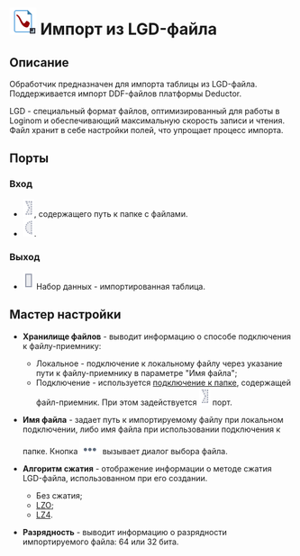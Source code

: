 # ![](../../media/app/icons/vendors/importnative.svg) Импорт из LGD-файла

## Описание

Обработчик предназначен для импорта таблицы из LGD-файла. Поддерживается импорт DDF-файлов платформы Deductor.

LGD - специальный формат файлов, оптимизированный для работы в Loginom и обеспечивающий максимальную скорость записи и чтения. Файл хранит в себе настройки полей, что упрощает процесс импорта.

## Порты

### Вход

* ![](../../media/app/icons/ports/optional_input_connection_inactive.svg), содержащего путь к папке с файлами.
* ![](../../media/app/icons/ports/optional_input_variable_inactive.svg).

### Выход

* ![](../../media/app/icons/ports/output_table_inactive.svg) Набор данных - импортированная таблица.

## Мастер настройки

* **Хранилище файлов** - выводит информацию о способе подключения к файлу-приемнику:
  * Локальное - подключение к локальному файлу через указание пути к файлу-приемнику в параметре "Имя файла";
  * Подключение - используется [подключение к папке](../connections/list/files.md), содержащей файл-приемник. При этом задействуется ![](../../media/app/integration/import/optional_input_connection_inactive.svg) порт.

* **Имя файла** - задает путь к импортируемому файлу при локальном подключении, либо имя файла при использовании подключения к папке. Кнопка ![](../../media/app/icons/toolbar_18/browse.svg) вызывает диалог выбора файла.

* **Алгоритм сжатия** - отображение информации о методе сжатия LGD-файла, использованном при его создании.
  * Без сжатия;
  * [LZO](https://en.wikipedia.org/wiki/Lempel–Ziv–Oberhumer);
  * [LZ4](https://en.wikipedia.org/wiki/LZ4_(compression_algorithm)).

* **Разрядность** - выводит информацию о разрядности импортируемого файла: 64 или 32 бита.

